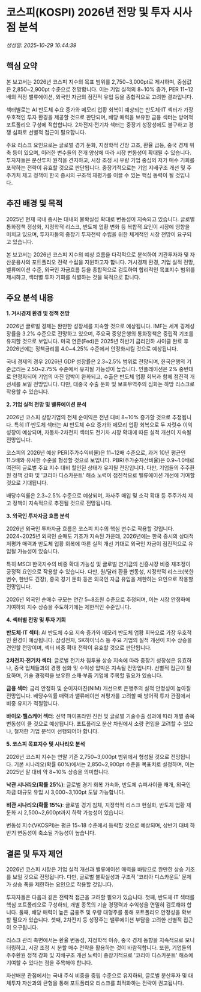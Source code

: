 # 코스피(KOSPI) 2026년 전망 및 투자 시사점 분석

_생성일: 2025-10-29 16:44:39_


## 핵심 요약

본 보고서는 2026년 코스피 지수의 목표 범위를 2,750~3,000pt로 제시하며, 중심값은 2,850~2,900pt 수준으로 전망합니다. 이는 기업 실적의 8~10% 증가, PER 11~12배의 적정 밸류에이션, 외국인 자금의 점진적 유입 등을 종합적으로 고려한 결과입니다.

섹터별로는 AI 반도체 수요 증가와 메모리 업황 회복이 예상되는 반도체·IT 섹터가 가장 우호적인 투자 환경을 제공할 것으로 판단되며, 배당 매력을 보유한 금융 섹터는 방어적 포트폴리오 구성에 적합합니다. 2차전지·전기차 섹터는 중장기 성장성에도 불구하고 경쟁 심화로 선별적 접근이 필요합니다.

주요 리스크 요인으로는 글로벌 경기 둔화, 지정학적 긴장 고조, 환율 급등, 중국 경제 위축 등이 있으며, 이러한 변수들의 전개 양상에 따라 시장 변동성이 확대될 수 있습니다. 투자자들은 분산투자 원칙을 견지하고, 시장 조정 시 우량 기업 중심의 저가 매수 기회를 포착하는 전략이 유효할 것으로 판단됩니다. 중장기적으로는 기업 지배구조 개선 및 주주가치 제고 정책이 한국 증시의 구조적 재평가를 이끌 수 있는 핵심 동력이 될 것입니다.


## 추진 배경 및 목적

2025년 현재 국내 증시는 대내외 불확실성 확대로 변동성이 지속되고 있습니다. 글로벌 통화정책 정상화, 지정학적 리스크, 반도체 업황 변화 등 복합적 요인이 시장에 영향을 미치고 있으며, 투자자들의 중장기 투자전략 수립을 위한 체계적인 시장 전망이 요구되고 있습니다.

본 보고서는 2026년 코스피 지수의 예상 흐름을 다각적으로 분석하여 기관투자자 및 자산운용사의 포트폴리오 전략 수립을 지원하고자 합니다. 거시경제 환경, 기업 실적 전망, 밸류에이션 수준, 외국인 자금흐름 등을 종합적으로 검토하여 합리적인 목표지수 범위를 제시하고, 섹터별 투자 기회를 식별하는 것을 목적으로 합니다.


## 주요 분석 내용

**1. 거시경제 환경 및 정책 전망**

2026년 글로벌 경제는 완만한 성장세를 지속할 것으로 예상됩니다. IMF는 세계 경제성장률을 3.2% 수준으로 전망하고 있으며, 주요국 중앙은행의 통화정책은 중립적 기조를 유지할 것으로 보입니다. 미국 연준(Fed)은 2025년 하반기 금리인하 사이클 완료 후 2026년에는 정책금리를 4.0~4.25% 수준에서 안정화시킬 것으로 예상됩니다.

국내 경제의 경우 2026년 GDP 성장률은 2.3~2.5% 범위로 전망되며, 한국은행의 기준금리는 2.50~2.75% 수준에서 유지될 가능성이 높습니다. 인플레이션은 2% 중반대로 안정화되어 기업의 마진 압박이 완화되고, 수출은 반도체 업황 회복과 함께 점진적 개선세를 보일 전망입니다. 다만, 대중국 수출 둔화 및 보호무역주의 심화는 하방 리스크로 작용할 수 있습니다.

**2. 기업 실적 전망 및 밸류에이션 분석**

2026년 코스피 상장기업의 전체 순이익은 전년 대비 8~10% 증가할 것으로 추정됩니다. 특히 IT·반도체 섹터는 AI 반도체 수요 증가와 메모리 업황 회복으로 두 자릿수 이익 성장이 예상되며, 자동차·2차전지 섹터도 전기차 시장 확대에 따른 실적 개선이 지속될 전망입니다.

코스피의 2026년 예상 PER(주가수익비율)은 11~12배 수준으로, 과거 10년 평균인 11.5배와 유사한 수준을 형성할 것으로 보입니다. PBR(주가순자산비율)은 0.9~1.0배로 여전히 글로벌 주요 지수 대비 할인된 상태가 유지될 전망입니다. 다만, 기업들의 주주환원 정책 강화 및 '코리아 디스카운트' 해소 노력이 점진적으로 밸류에이션 개선에 기여할 것으로 기대됩니다.

배당수익률은 2.3~2.5% 수준으로 예상되며, 자사주 매입 및 소각 확대 등 주주가치 제고 정책이 지속적으로 추진될 것으로 전망됩니다.

**3. 외국인 투자자금 흐름 분석**

2026년 외국인 투자자금 흐름은 코스피 지수의 핵심 변수로 작용할 것입니다. 2024~2025년 외국인 순매도 기조가 지속된 가운데, 2026년에는 한국 증시의 상대적 저평가 매력과 반도체 업황 회복에 따른 실적 개선 기대로 외국인 자금이 점진적으로 유입될 가능성이 있습니다.

특히 MSCI 한국지수의 비중 확대 가능성 및 글로벌 연기금의 신흥시장 비중 재조정이 긍정적 요인으로 작용할 수 있습니다. 다만, 원/달러 환율 변동성, 지정학적 리스크(북한 변수, 한반도 긴장), 중국 경기 둔화 등은 외국인 자금 유입을 제한하는 요인으로 작용할 전망입니다.

2026년 외국인 순매수 규모는 연간 5~8조원 수준으로 추정되며, 이는 시장 안정화에 기여하되 지수 상승을 주도하기에는 제한적인 수준입니다.

**4. 섹터별 전망 및 투자 기회**

**반도체·IT 섹터**: AI 반도체 수요 지속 증가와 메모리 반도체 업황 회복으로 가장 우호적인 환경이 예상됩니다. 삼성전자, SK하이닉스 등 주요 기업의 실적 개선이 지수 상승을 견인할 전망이며, 섹터 비중 확대 전략이 유효할 것으로 판단됩니다.

**2차전지·전기차 섹터**: 글로벌 전기차 침투율 상승 지속에 따라 중장기 성장성은 유효하나, 중국 업체들과의 경쟁 심화 및 수익성 압박은 지속될 전망입니다. 선별적 접근이 필요하며, 기술 경쟁력을 보유한 소재·부품 기업에 주목할 필요가 있습니다.

**금융 섹터**: 금리 안정화 및 순이자마진(NIM) 개선으로 은행주의 실적 안정성이 높아질 전망입니다. 배당수익률 매력과 밸류에이션 저평가를 고려할 때 방어적 투자 관점에서 비중 유지가 적절합니다.

**바이오·헬스케어 섹터**: 신약 파이프라인 진전 및 글로벌 기술수출 성과에 따라 개별 종목 변동성이 클 것으로 예상됩니다. 포트폴리오 분산 차원에서 소량 편입을 고려할 수 있으나, 철저한 기업 분석이 선행되어야 합니다.

**5. 코스피 목표지수 및 시나리오 분석**

2026년 코스피 지수는 연말 기준 2,750~3,000pt 범위에서 형성될 것으로 전망됩니다. 기본 시나리오(확률 60%)에서는 2,850~2,900pt 수준을 목표치로 설정하며, 이는 2025년 말 대비 약 8~10% 상승을 의미합니다.

**낙관 시나리오(확률 25%)**: 글로벌 경기 회복 가속화, 반도체 슈퍼사이클 재개, 외국인 자금 대규모 유입 시 3,000~3,100pt 도달 가능합니다.

**비관 시나리오(확률 15%)**: 글로벌 경기 침체, 지정학적 리스크 현실화, 반도체 업황 재둔화 시 2,500~2,600pt까지 하락 가능성이 있습니다.

변동성 지수(VKOSPI)는 평균 15~18 수준에서 등락할 것으로 예상되며, 상반기 대비 하반기 변동성이 축소될 가능성이 높습니다.


## 결론 및 투자 제언

2026년 코스피 시장은 기업 실적 개선과 밸류에이션 매력을 바탕으로 완만한 상승 기조를 보일 것으로 전망됩니다. 다만, 글로벌 불확실성과 구조적 '코리아 디스카운트' 문제가 상승 폭을 제한하는 요인으로 작용할 것입니다.

투자자들은 다음과 같은 전략적 접근을 고려할 필요가 있습니다. 첫째, 반도체·IT 섹터를 핵심 포트폴리오로 구성하되, 개별 종목의 기술 경쟁력과 수익성을 면밀히 검토해야 합니다. 둘째, 배당 매력이 높은 금융주 및 우량 대형주를 통해 포트폴리오 안정성을 확보할 필요가 있습니다. 셋째, 2차전지 등 성장주는 밸류에이션 부담을 고려한 선별적 접근이 요구됩니다.

리스크 관리 측면에서는 환율 변동성, 지정학적 이슈, 중국 경제 동향을 지속적으로 모니터링하고, 시장 조정 시 분할 매수 전략을 활용하는 것이 바람직합니다. 또한, 기업들의 주주환원 정책 강화 및 지배구조 개선 노력이 중장기적으로 '코리아 디스카운트' 해소에 기여할 수 있다는 점을 주목해야 합니다.

자산배분 관점에서는 국내 주식 비중을 중립 수준으로 유지하되, 글로벌 분산투자 및 대체투자 자산과의 균형을 통해 포트폴리오 리스크를 최적화하는 전략이 권고됩니다.

